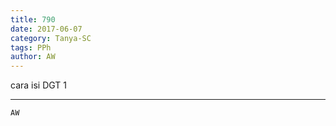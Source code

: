 ```yaml
---
title: 790
date: 2017-06-07
category: Tanya-SC
tags: PPh
author: AW
---
```


cara isi DGT 1

---



`AW`
